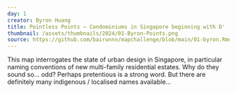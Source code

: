 ```yaml
---
day: 1
creator: Byron Huang
title: Pointless Points — Condominiums in Singapore beginning with D'
thumbnail: /assets/thumbnails/2024/01-Byron-Points.png
source: https://github.com/bairunnn/mapchallenge/blob/main/01-byron.Rmd
---
```


This map interrogates the state of urban design in Singapore, in particular naming conventions of new multi-family residential estates. Why do they sound so... odd? Perhaps pretentious is a strong word. But there are definitely many indigenous / localised names available...